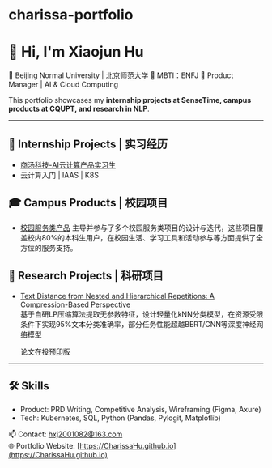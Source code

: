 # charissa-portfolio
# 👋 Hi, I'm Xiaojun Hu 

🏫 Beijing Normal University | 北京师范大学
👸 MBTI：ENFJ
🎯 Product Manager | AI & Cloud Computing 

This portfolio showcases my **internship projects at SenseTime, campus products at CQUPT, and research in NLP**.  

---

## 🏢 Internship Projects | 实习经历
- [商汤科技-AI云计算产品实习生](https://github.com/CharissaHu/Internship-Projects)
- 云计算入门 | IAAS | K8S
 

## 🎓 Campus Products | 校园项目
- [校园服务类产品](https://github.com/CharissaHu/Campus-Products)
  主导并参与了多个校园服务类项目的设计与迭代，这些项目覆盖校内80%的本科生用户，在校园生活、学习工具和活动参与等方面提供了全方位的服务支持。

## 📑 Research Projects | 科研项目
- [Text Distance from Nested and Hierarchical Repetitions: A Compression-Based Perspective](https://github.com/CharissaHu/Research-Projects)  
  基于自研LP压缩算法提取无参数特征，设计轻量化kNN分类模型，在资源受限条件下实现95%文本分类准确率，部分任务性能超越BERT/CNN等深度神经网络模型
  
  论文在投[预印版](https://math.chinaxiv.org/abs/202506.00060)

---

## 🛠️ Skills
- Product: PRD Writing, Competitive Analysis, Wireframing (Figma, Axure)  
- Tech: Kubernetes, SQL, Python (Pandas, Pylogit, Matplotlib)  

📫 Contact: [hxj2001082@163.com](mailto:hxj2001082@163.com)   
🌐 Portfolio Website: [https://CharissaHu.github.io](https://CharissaHu.github.io)  
